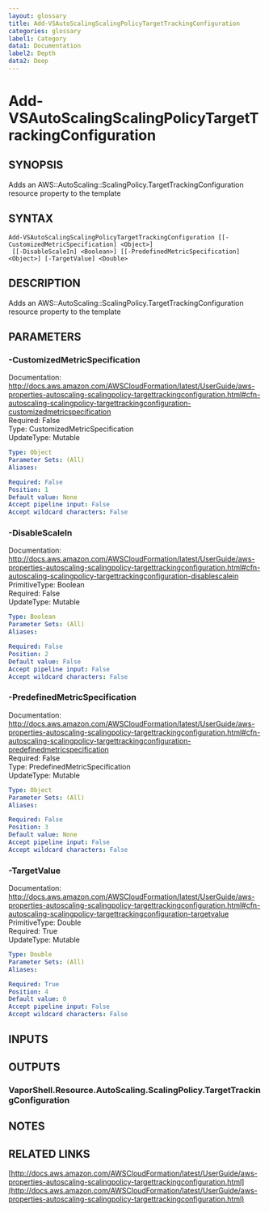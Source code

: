 ```yaml
---
layout: glossary
title: Add-VSAutoScalingScalingPolicyTargetTrackingConfiguration
categories: glossary
label1: Category
data1: Documentation
label2: Depth
data2: Deep
---
```


# Add-VSAutoScalingScalingPolicyTargetTrackingConfiguration

## SYNOPSIS
Adds an AWS::AutoScaling::ScalingPolicy.TargetTrackingConfiguration resource property to the template

## SYNTAX

```
Add-VSAutoScalingScalingPolicyTargetTrackingConfiguration [[-CustomizedMetricSpecification] <Object>]
 [[-DisableScaleIn] <Boolean>] [[-PredefinedMetricSpecification] <Object>] [-TargetValue] <Double>
```

## DESCRIPTION
Adds an AWS::AutoScaling::ScalingPolicy.TargetTrackingConfiguration resource property to the template

## PARAMETERS

### -CustomizedMetricSpecification
Documentation: http://docs.aws.amazon.com/AWSCloudFormation/latest/UserGuide/aws-properties-autoscaling-scalingpolicy-targettrackingconfiguration.html#cfn-autoscaling-scalingpolicy-targettrackingconfiguration-customizedmetricspecification    
Required: False    
Type: CustomizedMetricSpecification    
UpdateType: Mutable

```yaml
Type: Object
Parameter Sets: (All)
Aliases: 

Required: False
Position: 1
Default value: None
Accept pipeline input: False
Accept wildcard characters: False
```

### -DisableScaleIn
Documentation: http://docs.aws.amazon.com/AWSCloudFormation/latest/UserGuide/aws-properties-autoscaling-scalingpolicy-targettrackingconfiguration.html#cfn-autoscaling-scalingpolicy-targettrackingconfiguration-disablescalein    
PrimitiveType: Boolean    
Required: False    
UpdateType: Mutable

```yaml
Type: Boolean
Parameter Sets: (All)
Aliases: 

Required: False
Position: 2
Default value: False
Accept pipeline input: False
Accept wildcard characters: False
```

### -PredefinedMetricSpecification
Documentation: http://docs.aws.amazon.com/AWSCloudFormation/latest/UserGuide/aws-properties-autoscaling-scalingpolicy-targettrackingconfiguration.html#cfn-autoscaling-scalingpolicy-targettrackingconfiguration-predefinedmetricspecification    
Required: False    
Type: PredefinedMetricSpecification    
UpdateType: Mutable

```yaml
Type: Object
Parameter Sets: (All)
Aliases: 

Required: False
Position: 3
Default value: None
Accept pipeline input: False
Accept wildcard characters: False
```

### -TargetValue
Documentation: http://docs.aws.amazon.com/AWSCloudFormation/latest/UserGuide/aws-properties-autoscaling-scalingpolicy-targettrackingconfiguration.html#cfn-autoscaling-scalingpolicy-targettrackingconfiguration-targetvalue    
PrimitiveType: Double    
Required: True    
UpdateType: Mutable

```yaml
Type: Double
Parameter Sets: (All)
Aliases: 

Required: True
Position: 4
Default value: 0
Accept pipeline input: False
Accept wildcard characters: False
```

## INPUTS

## OUTPUTS

### VaporShell.Resource.AutoScaling.ScalingPolicy.TargetTrackingConfiguration

## NOTES

## RELATED LINKS

[http://docs.aws.amazon.com/AWSCloudFormation/latest/UserGuide/aws-properties-autoscaling-scalingpolicy-targettrackingconfiguration.html](http://docs.aws.amazon.com/AWSCloudFormation/latest/UserGuide/aws-properties-autoscaling-scalingpolicy-targettrackingconfiguration.html)

